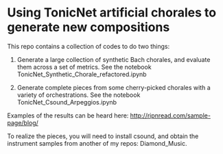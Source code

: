 # Using TonicNet artificial chorales to generate new compositions

This repo contains a collection of codes to do two things:
1.  Generate a large collection of synthetic Bach chorales, and evaluate them across a set of metrics. See the notebook TonicNet_Synthetic_Chorale_refactored.ipynb
  
2.  Generate complete pieces from some cherry-picked chorales with a variety of orchestrations. See the notebook TonicNet_Csound_Arpeggios.ipynb
  
Examples of the results can be heard here: http://ripnread.com/sample-page/blog/

To realize the pieces, you will need to install csound, and obtain the instrument samples from another of my repos: Diamond_Music.
